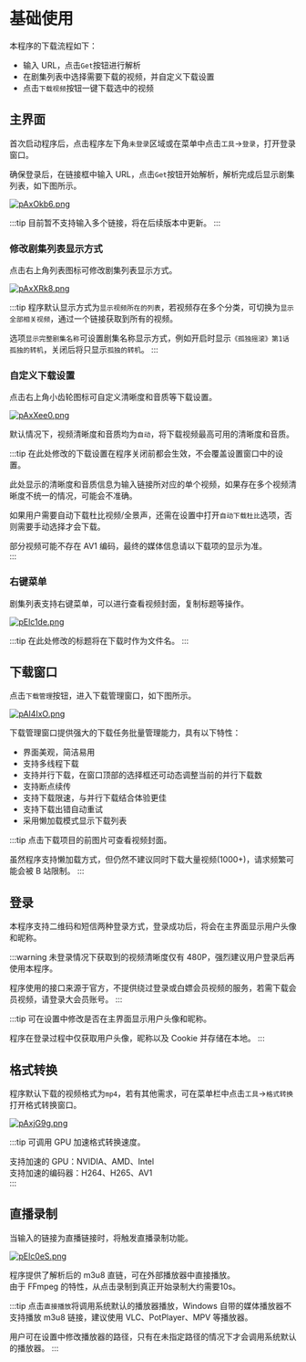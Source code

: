 # 基础使用
本程序的下载流程如下：
* 输入 URL，点击`Get`按钮进行解析
* 在剧集列表中选择需要下载的视频，并自定义下载设置
* 点击`下载视频`按钮一键下载选中的视频

## 主界面
首次启动程序后，点击程序左下角`未登录`区域或在菜单中点击`工具`->`登录`，打开登录窗口。

确保登录后，在链接框中输入 URL，点击`Get`按钮开始解析，解析完成后显示剧集列表，如下图所示。

[![pAxOkb6.png](https://s21.ax1x.com/2024/12/30/pAxOkb6.png)](https://imgse.com/i/pAxOkb6)

:::tip
目前暂不支持输入多个链接，将在后续版本中更新。
:::

### 修改剧集列表显示方式
点击右上角列表图标可修改剧集列表显示方式。

[![pAxXRk8.png](https://s21.ax1x.com/2024/12/30/pAxXRk8.png)](https://imgse.com/i/pAxXRk8)

:::tip
程序默认显示方式为`显示视频所在的列表`，若视频存在多个分类，可切换为`显示全部相关视频`，通过一个链接获取到所有的视频。  

选项`显示完整剧集名称`可设置剧集名称显示方式，例如开启时显示`《孤独摇滚》第1话 孤独的转机`，关闭后将只显示`孤独的转机`。
:::

### 自定义下载设置
点击右上角小齿轮图标可自定义清晰度和音质等下载设置。

[![pAxXee0.png](https://s21.ax1x.com/2024/12/30/pAxXee0.png)](https://imgse.com/i/pAxXee0)

默认情况下，视频清晰度和音质均为`自动`，将下载视频最高可用的清晰度和音质。

:::tip
在此处修改的下载设置在程序关闭前都会生效，不会覆盖设置窗口中的设置。  

此处显示的清晰度和音质信息为输入链接所对应的单个视频，如果存在多个视频清晰度不统一的情况，可能会不准确。

如果用户需要自动下载杜比视频/全景声，还需在设置中打开`自动下载杜比`选项，否则需要手动选择才会下载。  

部分视频可能不存在 AV1 编码，最终的媒体信息请以下载项的显示为准。  
:::

### 右键菜单
剧集列表支持右键菜单，可以进行查看视频封面，复制标题等操作。

[![pElc1de.png](https://s21.ax1x.com/2025/02/23/pElc1de.png)](https://imgse.com/i/pElc1de)

:::tip
在此处修改的标题将在下载时作为文件名。
:::

## 下载窗口
点击`下载管理`按钮，进入下载管理窗口，如下图所示。

[![pAl4IxO.png](https://s21.ax1x.com/2024/09/27/pAl4IxO.png)](https://imgse.com/i/pAl4IxO)

下载管理窗口提供强大的下载任务批量管理能力，具有以下特性：
* 界面美观，简洁易用
* 支持多线程下载
* 支持并行下载，在窗口顶部的选择框还可动态调整当前的并行下载数
* 支持断点续传
* 支持下载限速，与并行下载结合体验更佳
* 支持下载出错自动重试
* 采用懒加载模式显示下载列表

:::tip
点击下载项目的前图片可查看视频封面。  

虽然程序支持懒加载方式，但仍然不建议同时下载大量视频(1000+)，请求频繁可能会被 B 站限制。
:::

## 登录
本程序支持二维码和短信两种登录方式，登录成功后，将会在主界面显示用户头像和昵称。  

:::warning
未登录情况下获取到的视频清晰度仅有 480P，强烈建议用户登录后再使用本程序。  

程序使用的接口来源于官方，不提供绕过登录或白嫖会员视频的服务，若需下载会员视频，请登录大会员账号。
:::

:::tip
可在设置中修改是否在主界面显示用户头像和昵称。  

程序在登录过程中仅获取用户头像，昵称以及 Cookie 并存储在本地。
:::

## 格式转换
程序默认下载的视频格式为`mp4`，若有其他需求，可在菜单栏中点击`工具`->`格式转换`打开格式转换窗口。

[![pAxjG9g.png](https://s21.ax1x.com/2024/12/30/pAxjG9g.png)](https://imgse.com/i/pAxjG9g)

:::tip
可调用 GPU 加速格式转换速度。  

支持加速的 GPU：NVIDIA、AMD、Intel  
支持加速的编码器：H264、H265、AV1  
:::

## 直播录制
当输入的链接为直播链接时，将触发直播录制功能。

[![pElc0eS.png](https://s21.ax1x.com/2025/02/23/pElc0eS.png)](https://imgse.com/i/pElc0eS)

程序提供了解析后的 m3u8 直链，可在外部播放器中直接播放。  
由于 FFmpeg 的特性，从点击录制到真正开始录制大约需要10s。  

:::tip
点击`直接播放`将调用系统默认的播放器播放，Windows 自带的媒体播放器不支持播放 m3u8 链接，建议使用 VLC、PotPlayer、MPV 等播放器。  

用户可在设置中修改播放器的路径，只有在未指定路径的情况下才会调用系统默认的播放器。
:::